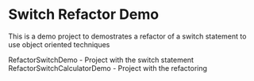 # Switch Refactor Demo
This is a demo project to demostrates a refactor of a switch statement to use object oriented techniques

RefactorSwitchDemo - Project with the switch statement
RefactorSwitchCalculatorDemo - Project with the refactoring
